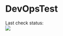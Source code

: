 # DevOpsTest
Last check status: <br>
<img src="https://github.com/OleksiiPuzyrenko/DevOpsTest/workflows/My-GitHubActions-Basics/badge.svg?branch=main"><br>
